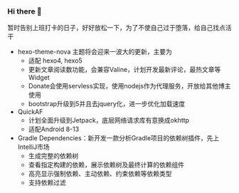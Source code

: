 ### Hi there 👋

暂时告别上班打卡的日子，好好放松一下，为了不使自己过于堕落，给自己找点活干

- hexo-theme-nova 主题将会迎来一波大的更新，主要为
	- 适配 hexo4, hexo5
	- 更新文章阅读数功能，会兼容Valine，计划开发最新评论，最热文章等Widget
	- Donate会使用servless实现，使用nodejs作为代理服务，开放给其他博主使用
	- bootstrap升级到5并且去jquery化，进一步优化加载速度
- QuickAF
	- 计划全面升级到Jetpack，底层网络请求库有意换成okhttp
	- 适配Android 8-13
- Gradle Dependencies：新开发一款分析Gradle项目的依赖树插件，先上IntelliJ市场
 	- 生成完整的依赖树
 	- 查看指定构建的依赖，展示依赖树及最终计算的依赖组件
 	- 高亮显示强制依赖、主动依赖、约束依赖等依赖类型
 	- 支持依赖过滤
 
 <!--
**Jamling/Jamling** is a ✨ _special_ ✨ repository because its `README.md` (this file) appears on your GitHub profile.

Here are some ideas to get you started:

- 🔭 I’m currently working on ...
- 🌱 I’m currently learning ...
- 👯 I’m looking to collaborate on ...
- 🤔 I’m looking for help with ...
- 💬 Ask me about ...
- 📫 How to reach me: ...
- 😄 Pronouns: ...
- ⚡ Fun fact: ...
-->
